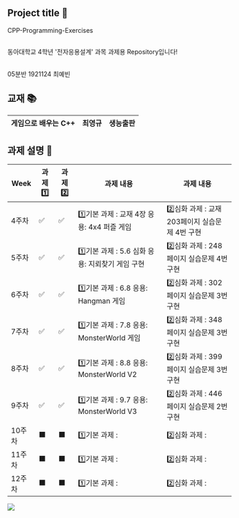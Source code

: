 ## Project title 🌼
CPP-Programming-Exercises
##
동아대학교 4학년 '전자응용설계' 과목 과제용 Repository입니다!
##
05분반 1921124 최예빈

## 교재 📚
| 게임으로 배우는 C++ | 최영규 | 생능출판 |
| ------ | -- | -- |

## 과제 설명 📌

| Week | 과제1️⃣ | 과제2️⃣ | 과제 내용 | 과제 내용 |
| ------ | -- | -- |----------- |----------- |
| 4주차 | ✅ | ✅ | 1️⃣기본 과제 : 교재 4장 응용: 4x4 퍼즐 게임 | 2️⃣심화 과제 : 교재 203페이지 실습문제 4번 구현 |
| 5주차 | ✅ | ✅ | 1️⃣기본 과제 : 5.6 심화 응용: 지뢰찾기 게임 구현 | 2️⃣심화 과제 : 248페이지 실습문제 4번 구현 |
| 6주차 | ✅ | ✅ | 1️⃣기본 과제 : 6.8 응용: Hangman 게임 | 2️⃣심화 과제 : 302페이지 실습문제 3번 구현 |
| 7주차 | ✅ | ✅ | 1️⃣기본 과제 : 7.8 응용: MonsterWorld 게임 | 2️⃣심화 과제 : 348페이지 실습문제 3번 구현 |
| 8주차 | ✅ | ✅ | 1️⃣기본 과제 : 8.8 응용: MonsterWorld V2 | 2️⃣심화 과제 : 399페이지 실습문제 3번 구현 |
| 9주차 | ✅ | ✅ | 1️⃣기본 과제 : 9.7 응용: MonsterWorld V3 | 2️⃣심화 과제 : 446페이지 실습문제 2번 구현 |
| 10주차 | ⬛ | ⬛ | 1️⃣기본 과제 :  | 2️⃣심화 과제 :  |
| 11주차 | ⬛ | ⬛ | 1️⃣기본 과제 :  | 2️⃣심화 과제 :  |
| 12주차 | ⬛ | ⬛ | 1️⃣기본 과제 :  | 2️⃣심화 과제 :  |

<a href="https://hits.seeyoufarm.com"><img src="https://hits.seeyoufarm.com/api/count/incr/badge.svg?url=https%3A%2F%2Fgithub.com%2Flazybini%2FCPP-Programming-Exercises&count_bg=%23F17AB8&title_bg=%23BC849E&icon=&icon_color=%23EDE9E9&title=hits&edge_flat=false"/></a>
